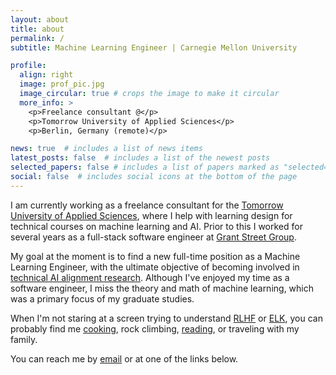 ```yaml
---
layout: about
title: about
permalink: /
subtitle: Machine Learning Engineer | Carnegie Mellon University

profile:
  align: right
  image: prof_pic.jpg
  image_circular: true # crops the image to make it circular
  more_info: >
    <p>Freelance consultant @</p>
    <p>Tomorrow University of Applied Sciences</p>
    <p>Berlin, Germany (remote)</p>

news: true  # includes a list of news items
latest_posts: false  # includes a list of the newest posts
selected_papers: false # includes a list of papers marked as "selected={true}"
social: false  # includes social icons at the bottom of the page
---
```


I am currently working as a freelance consultant for the [Tomorrow University of Applied Sciences](https://www.tomorrow.university/), where I help with learning design for technical courses on machine learning and AI. Prior to this I worked for several years as a full-stack software engineer at [Grant Street Group](https://www.grantstreet.com/).

My goal at the moment is to find a new full-time position as a Machine Learning Engineer, with the ultimate objective of becoming involved in [technical AI alignment research](https://80000hours.org/career-reviews/ai-safety-researcher/). Although I've enjoyed my time as a software engineer, I miss the theory and math of machine learning, which was a primary focus of my graduate studies.

When I'm not staring at a screen trying to understand [RLHF](https://huggingface.co/blog/rlhf) or [ELK](https://ai-alignment.com/eliciting-latent-knowledge-f977478608fc), you can probably find me [cooking](https://mealie.foodandcheer.me/explore/recipes/home), rock climbing, [reading](https://www.goodreads.com/jondyer), or traveling with my family.

You can reach me by [email](mailto:jbdyer@alumni.cmu.edu) or at one of the links below.
